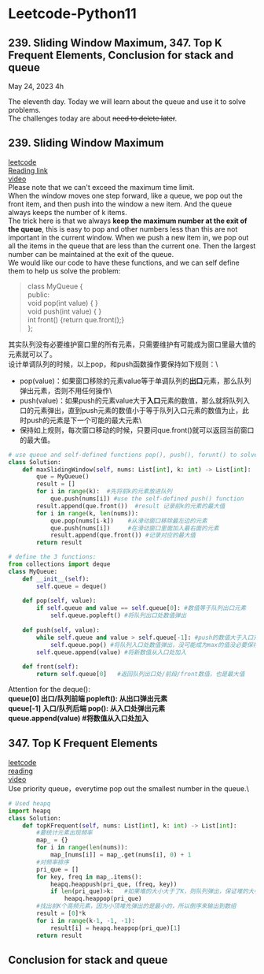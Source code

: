 # Leetcode-Python11

## 239. Sliding Window Maximum, 347. Top K Frequent Elements, Conclusion for stack and queue

May 24, 2023  4h

The eleventh day. Today we will learn about the queue and use it to solve problems.\
The challenges today are about ~~need to delete later~~.

## 239. Sliding Window Maximum
[leetcode](https://leetcode.com/problems/sliding-window-maximum/)\
[Reading link](https://github.com/youngyangyang04/leetcode-master/blob/master/problems/0239.%E6%BB%91%E5%8A%A8%E7%AA%97%E5%8F%A3%E6%9C%80%E5%A4%A7%E5%80%BC.md)\
[video](https://www.bilibili.com/video/BV1XS4y1p7qj/?spm_id_from=333.788&vd_source=63f26efad0d35bcbb0de794512ac21f3)\
Please note that we can't exceed the maximum time limit.\
When the window moves one step forward, like a queue, we pop out the front item, and then push into the window a new item. And the queue always keeps the number of k items. \
The trick here is that we always **keep the maximum number at the exit of the queue**, this is easy to pop and other numbers less than this are not important in the current window. When we push a new item in, we pop out all the items in the queue that are less than the current one. Then the largest number can be maintained at the exit of the queue.\
We would like our code to have these functions, and we can self define them to help us solve the problem:
> class MyQueue {\
> public:\
>    void pop(int value) { }\
>    void push(int value) { }\
>    int front() {return que.front();}\
> };

其实队列没有必要维护窗口里的所有元素，只需要维护有可能成为窗口里最大值的元素就可以了。\
设计单调队列的时候，以上pop，和push函数操作要保持如下规则：\
- pop(value)：如果窗口移除的元素value等于单调队列的**出口**元素，那么队列弹出元素，否则不用任何操作\
- push(value)：如果push的元素value大于**入口**元素的数值，那么就将队列入口的元素弹出，直到push元素的数值小于等于队列入口元素的数值为止，此时push的元素是下一个可能的最大元素\
- 保持如上规则，每次窗口移动的时候，只要问que.front()就可以返回当前窗口的最大值。
```python
# use queue and self-defined functions pop(), push(), forunt() to solve this question:
class Solution:
    def maxSlidingWindow(self, nums: List[int], k: int) -> List[int]:
        que = MyQueue()
        result = []
        for i in range(k):  #先将前k的元素放进队列
            que.push(nums[i]) #use the self-defined push() function
        result.append(que.front())  #result 记录前k的元素的最大值
        for i in range(k, len(nums)):
            que.pop(nums[i-k])    #从滑动窗口移除最左边的元素
            que.push(nums[i])     #在滑动窗口里面加入最右面的元素
            result.append(que.front()) #记录对应的最大值
        return result

# define the 3 functions:
from collections import deque
class MyQueue:
    def __init__(self):
        self.queue = deque() 
    
    def pop(self, value):
        if self.queue and value == self.queue[0]: #数值等于队列出口元素
            self.queue.popleft() #将队列出口处数值弹出
    
    def push(self, value):
        while self.queue and value > self.queue[-1]: #push的数值大于入口元素的数值
            self.queue.pop() #将队列入口处数值弹出，没可能成为max的值没必要保存！
        self.queue.append(value) #将新数值从入口处加入
    
    def front(self): 
        return self.queue[0]   #返回队列出口处/前段/front数值，也是最大值
```
Attention for the deque():\
**queue[0] 出口/队列前端 popleft(): 从出口弹出元素\
queue[-1] 入口/队列后端 pop(): 从入口处弹出元素\
queue.append(value) #将数值从入口处加入**

## 347. Top K Frequent Elements
[leetcode](https://leetcode.com/problems/top-k-frequent-elements/)\
[reading](https://github.com/youngyangyang04/leetcode-master/blob/master/problems/0347.%E5%89%8DK%E4%B8%AA%E9%AB%98%E9%A2%91%E5%85%83%E7%B4%A0.md)\
[video](https://www.bilibili.com/video/BV1Xg41167Lz/?spm_id_from=333.788&vd_source=63f26efad0d35bcbb0de794512ac21f3)\
Use priority queue，everytime pop out the smallest number in the queue.\
```python
# Used heapq
import heapq
class Solution:
    def topKFrequent(self, nums: List[int], k: int) -> List[int]:
        #要统计元素出现频率
        map_ = {}
        for i in range(len(nums)):
            map_[nums[i]] = map_.get(nums[i], 0) + 1
        #对频率排序
        pri_que = []
        for key, freq in map_.items():
            heapq.heappush(pri_que, (freq, key))
            if len(pri_que)>k:   #如果堆的大小大于了K，则队列弹出，保证堆的大小一直为k
                heapq.heappop(pri_que)
        #找出前K个高频元素，因为小顶堆先弹出的是最小的，所以倒序来输出到数组
        result = [0]*k
        for i in range(k-1, -1, -1):
            result[i] = heapq.heappop(pri_que)[1]
        return result
```


 











## Conclusion for stack and queue


































